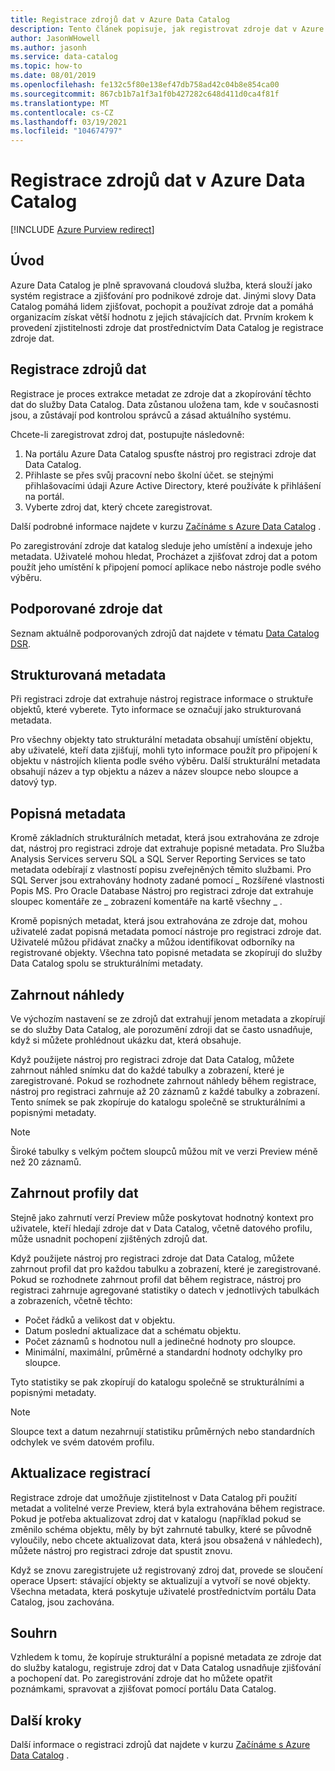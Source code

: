 ```yaml
---
title: Registrace zdrojů dat v Azure Data Catalog
description: Tento článek popisuje, jak registrovat zdroje dat v Azure Data Catalog včetně polí metadat extrahovaných během registrace.
author: JasonWHowell
ms.author: jasonh
ms.service: data-catalog
ms.topic: how-to
ms.date: 08/01/2019
ms.openlocfilehash: fe132c5f80e138ef47db758ad42c04b8e854ca00
ms.sourcegitcommit: 867cb1b7a1f3a1f0b427282c648d411d0ca4f81f
ms.translationtype: MT
ms.contentlocale: cs-CZ
ms.lasthandoff: 03/19/2021
ms.locfileid: "104674797"
---
```

# <a name="register-data-sources-in-azure-data-catalog"></a>Registrace zdrojů dat v Azure Data Catalog

[!INCLUDE [Azure Purview redirect](../../includes/data-catalog-use-purview.md)]

## <a name="introduction"></a>Úvod
Azure Data Catalog je plně spravovaná cloudová služba, která slouží jako systém registrace a zjišťování pro podnikové zdroje dat. Jinými slovy Data Catalog pomáhá lidem zjišťovat, pochopit a používat zdroje dat a pomáhá organizacím získat větší hodnotu z jejich stávajících dat. Prvním krokem k provedení zjistitelnosti zdroje dat prostřednictvím Data Catalog je registrace zdroje dat.

## <a name="register-data-sources"></a>Registrace zdrojů dat
Registrace je proces extrakce metadat ze zdroje dat a zkopírování těchto dat do služby Data Catalog. Data zůstanou uložena tam, kde v současnosti jsou, a zůstávají pod kontrolou správců a zásad aktuálního systému.

Chcete-li zaregistrovat zdroj dat, postupujte následovně:
1. Na portálu Azure Data Catalog spusťte nástroj pro registraci zdroje dat Data Catalog. 
2. Přihlaste se přes svůj pracovní nebo školní účet. se stejnými přihlašovacími údaji Azure Active Directory, které používáte k přihlášení na portál.
3. Vyberte zdroj dat, který chcete zaregistrovat.

Další podrobné informace najdete v kurzu [Začínáme s Azure Data Catalog](data-catalog-get-started.md) .

Po zaregistrování zdroje dat katalog sleduje jeho umístění a indexuje jeho metadata. Uživatelé mohou hledat, Procházet a zjišťovat zdroj dat a potom použít jeho umístění k připojení pomocí aplikace nebo nástroje podle svého výběru.

## <a name="supported-data-sources"></a>Podporované zdroje dat
Seznam aktuálně podporovaných zdrojů dat najdete v tématu [Data Catalog DSR](data-catalog-dsr.md).

## <a name="structural-metadata"></a>Strukturovaná metadata
Při registraci zdroje dat extrahuje nástroj registrace informace o struktuře objektů, které vyberete. Tyto informace se označují jako strukturovaná metadata.

Pro všechny objekty tato strukturální metadata obsahují umístění objektu, aby uživatelé, kteří data zjišťují, mohli tyto informace použít pro připojení k objektu v nástrojích klienta podle svého výběru. Další strukturální metadata obsahují název a typ objektu a název a název sloupce nebo sloupce a datový typ.

## <a name="descriptive-metadata"></a>Popisná metadata
Kromě základních strukturálních metadat, která jsou extrahována ze zdroje dat, nástroj pro registraci zdroje dat extrahuje popisné metadata. Pro Služba Analysis Services serveru SQL a SQL Server Reporting Services se tato metadata odebírají z vlastností popisu zveřejněných těmito službami. Pro SQL Server jsou extrahovány hodnoty zadané pomocí \_ Rozšířené vlastnosti Popis MS. Pro Oracle Database Nástroj pro registraci zdroje dat extrahuje sloupec komentáře ze \_ zobrazení komentáře na kartě všechny \_ .

Kromě popisných metadat, která jsou extrahována ze zdroje dat, mohou uživatelé zadat popisná metadata pomocí nástroje pro registraci zdroje dat. Uživatelé můžou přidávat značky a můžou identifikovat odborníky na registrované objekty. Všechna tato popisné metadata se zkopírují do služby Data Catalog spolu se strukturálními metadaty.

## <a name="include-previews"></a>Zahrnout náhledy
Ve výchozím nastavení se ze zdrojů dat extrahují jenom metadata a zkopírují se do služby Data Catalog, ale porozumění zdroji dat se často usnadňuje, když si můžete prohlédnout ukázku dat, která obsahuje.

Když použijete nástroj pro registraci zdroje dat Data Catalog, můžete zahrnout náhled snímku dat do každé tabulky a zobrazení, které je zaregistrované. Pokud se rozhodnete zahrnout náhledy během registrace, nástroj pro registraci zahrnuje až 20 záznamů z každé tabulky a zobrazení. Tento snímek se pak zkopíruje do katalogu společně se strukturálními a popisnými metadaty.

> [!NOTE]
> Široké tabulky s velkým počtem sloupců můžou mít ve verzi Preview méně než 20 záznamů.
>
>

## <a name="include-data-profiles"></a>Zahrnout profily dat
Stejně jako zahrnutí verzí Preview může poskytovat hodnotný kontext pro uživatele, kteří hledají zdroje dat v Data Catalog, včetně datového profilu, může usnadnit pochopení zjištěných zdrojů dat.

Když použijete nástroj pro registraci zdroje dat Data Catalog, můžete zahrnout profil dat pro každou tabulku a zobrazení, které je zaregistrované. Pokud se rozhodnete zahrnout profil dat během registrace, nástroj pro registraci zahrnuje agregované statistiky o datech v jednotlivých tabulkách a zobrazeních, včetně těchto:

* Počet řádků a velikost dat v objektu.
* Datum poslední aktualizace dat a schématu objektu.
* Počet záznamů s hodnotou null a jedinečné hodnoty pro sloupce.
* Minimální, maximální, průměrné a standardní hodnoty odchylky pro sloupce.

Tyto statistiky se pak zkopírují do katalogu společně se strukturálními a popisnými metadaty.

> [!NOTE]
> Sloupce text a datum nezahrnují statistiku průměrných nebo standardních odchylek ve svém datovém profilu.
>
>

## <a name="update-registrations"></a>Aktualizace registrací
Registrace zdroje dat umožňuje zjistitelnost v Data Catalog při použití metadat a volitelné verze Preview, která byla extrahována během registrace. Pokud je potřeba aktualizovat zdroj dat v katalogu (například pokud se změnilo schéma objektu, měly by být zahrnuté tabulky, které se původně vyloučily, nebo chcete aktualizovat data, která jsou obsažená v náhledech), můžete nástroj pro registraci zdroje dat spustit znovu.

Když se znovu zaregistrujete už registrovaný zdroj dat, provede se sloučení operace Upsert: stávající objekty se aktualizují a vytvoří se nové objekty. Všechna metadata, která poskytuje uživatelé prostřednictvím portálu Data Catalog, jsou zachována.

## <a name="summary"></a>Souhrn
Vzhledem k tomu, že kopíruje strukturální a popisné metadata ze zdroje dat do služby katalogu, registruje zdroj dat v Data Catalog usnadňuje zjišťování a pochopení dat. Po zaregistrování zdroje dat ho můžete opatřit poznámkami, spravovat a zjišťovat pomocí portálu Data Catalog.

## <a name="next-steps"></a>Další kroky
Další informace o registraci zdrojů dat najdete v kurzu [Začínáme s Azure Data Catalog](data-catalog-get-started.md) .
